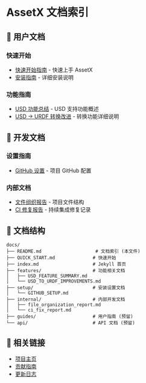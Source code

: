 # AssetX 文档索引

## 📖 用户文档

### 快速开始
- [快速开始指南](QUICK_START.md) - 快速上手 AssetX
- [安装指南](setup/) - 详细安装说明

### 功能指南
- [USD 功能总结](features/USD_FEATURE_SUMMARY.md) - USD 支持功能概述
- [USD → URDF 转换改进](features/USD_TO_URDF_IMPROVEMENTS.md) - 转换功能详细说明

## 🔧 开发文档

### 设置指南
- [GitHub 设置](setup/GITHUB_SETUP.md) - 项目 GitHub 配置

### 内部文档
- [文件组织报告](internal/file_organization_report.md) - 项目文件结构
- [CI 修复报告](internal/ci_fix_report.md) - 持续集成修复记录

## 📁 文档结构

```
docs/
├── README.md                    # 文档索引 (本文件)
├── QUICK_START.md              # 快速开始
├── index.md                    # Jekyll 首页
├── features/                   # 功能相关文档
│   ├── USD_FEATURE_SUMMARY.md
│   └── USD_TO_URDF_IMPROVEMENTS.md
├── setup/                      # 安装设置文档
│   └── GITHUB_SETUP.md
├── internal/                   # 内部开发文档
│   ├── file_organization_report.md
│   └── ci_fix_report.md
├── guides/                     # 用户指南 (预留)
└── api/                        # API 文档 (预留)
```

## 🔗 相关链接

- [项目主页](../README.md)
- [贡献指南](../CONTRIBUTING.md)
- [更新日志](../CHANGELOG.md)
